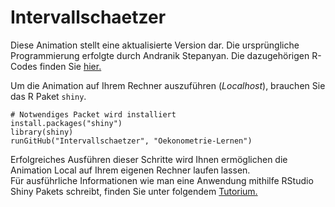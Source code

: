 Intervallschaetzer
============

Diese Animation stellt eine aktualisierte Version dar. Die ursprüngliche Programmierung erfolgte durch Andranik Stepanyan. Die dazugehörigen R-Codes finden Sie [hier.](https://github.com/andronikoss/Intervallschaetzer)

Um die Animation auf Ihrem Rechner auszuführen (_Localhost_), brauchen Sie das R Paket `shiny`. 

```
# Notwendiges Packet wird installiert
install.packages("shiny")
library(shiny)
runGitHub("Intervallschaetzer", "Oekonometrie-Lernen")
```

Erfolgreiches Ausführen dieser Schritte wird Ihnen ermöglichen die Animation Local auf Ihrem eigenen Rechner laufen lassen.   
Für ausführliche Informationen wie man eine Anwendung mithilfe RStudio Shiny Pakets schreibt, finden Sie unter folgendem [Tutorium.](http://shiny.rstudio.com/tutorial/)


